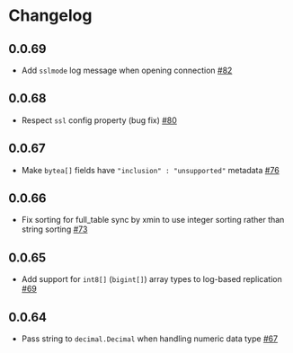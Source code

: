 # Changelog

## 0.0.69
  * Add `sslmode` log message when opening connection [#82](https://github.com/singer-io/tap-postgres/pull/82)

## 0.0.68
  * Respect `ssl` config property (bug fix) [#80](https://github.com/singer-io/tap-postgres/pull/80)

## 0.0.67
  * Make `bytea[]` fields have `"inclusion" : "unsupported"` metadata [#76](https://github.com/singer-io/tap-postgres/pull/76)

## 0.0.66
  * Fix sorting for full_table sync by xmin to use integer sorting rather than string sorting [#73](https://github.com/singer-io/tap-postgres/pull/73)

## 0.0.65
  * Add support for `int8[]` (`bigint[]`) array types to log-based replication [#69](https://github.com/singer-io/tap-postgres/pull/69)

## 0.0.64
  * Pass string to `decimal.Decimal` when handling numeric data type [#67](https://github.com/singer-io/tap-postgres/pull/67)
